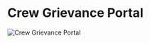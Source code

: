 # Crew Grievance Portal
![Crew Grievance Portal](https://countdown-liard.vercel.app/images/crew-grievances.png)
<!-- <img src="https://countdown-liard.vercel.app/images/crew-grievances.png"/> -->
